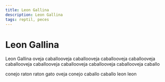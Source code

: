 ```yaml
---
title: Leon Gallina
description: Leon Gallina
tags: reptil, peces
---
```


# Leon Gallina

Leon Gallina oveja caballooveja caballooveja caballooveja caballooveja caballooveja caballooveja caballooveja caballooveja caballooveja caballo

conejo raton raton gato oveja conejo caballo caballo leon leon